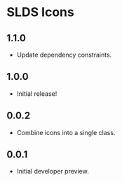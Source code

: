 # SLDS Icons

## 1.1.0

- Update dependency constraints.

## 1.0.0

- Initial release!

## 0.0.2

- Combine icons into a single class.

## 0.0.1

- Initial developer preview.
